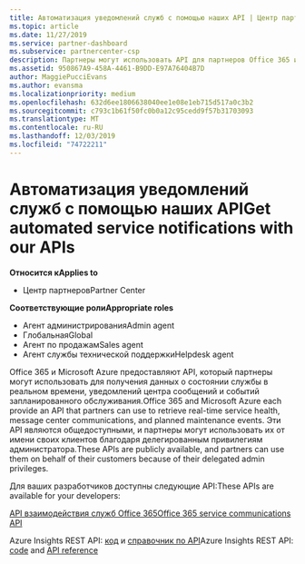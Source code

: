 ```yaml
---
title: Автоматизация уведомлений служб с помощью наших API | Центр партнеров
ms.topic: article
ms.date: 11/27/2019
ms.service: partner-dashboard
ms.subservice: partnercenter-csp
description: Партнеры могут использовать API для партнеров Office 365 и Microsoft Azure для обеспечения работоспособности службы в режиме реального времени, обмена сообщениями и плановых событий обслуживания.
ms.assetid: 950867A9-458A-4461-B9DD-E97A76404B7D
author: MaggiePucciEvans
ms.author: evansma
ms.localizationpriority: medium
ms.openlocfilehash: 632d6ee1806638040ee1e08e1eb715d517a0c3b2
ms.sourcegitcommit: c793c1b61f50fc0b0a12c95cedd9f57b31703093
ms.translationtype: MT
ms.contentlocale: ru-RU
ms.lasthandoff: 12/03/2019
ms.locfileid: "74722211"
---
```

# <a name="get-automated-service-notifications-with-our-apis"></a><span data-ttu-id="996d7-103">Автоматизация уведомлений служб с помощью наших API</span><span class="sxs-lookup"><span data-stu-id="996d7-103">Get automated service notifications with our APIs</span></span>

<span data-ttu-id="996d7-104">**Относится к**</span><span class="sxs-lookup"><span data-stu-id="996d7-104">**Applies to**</span></span>

-  <span data-ttu-id="996d7-105">Центр партнеров</span><span class="sxs-lookup"><span data-stu-id="996d7-105">Partner Center</span></span>

<span data-ttu-id="996d7-106">**Соответствующие роли**</span><span class="sxs-lookup"><span data-stu-id="996d7-106">**Appropriate roles**</span></span>

- <span data-ttu-id="996d7-107">Агент администрирования</span><span class="sxs-lookup"><span data-stu-id="996d7-107">Admin agent</span></span>
- <span data-ttu-id="996d7-108">Глобальная</span><span class="sxs-lookup"><span data-stu-id="996d7-108">Global</span></span> 
- <span data-ttu-id="996d7-109">Агент по продажам</span><span class="sxs-lookup"><span data-stu-id="996d7-109">Sales agent</span></span>
- <span data-ttu-id="996d7-110">Агент службы технической поддержки</span><span class="sxs-lookup"><span data-stu-id="996d7-110">Helpdesk agent</span></span>

<span data-ttu-id="996d7-111">Office 365 и Microsoft Azure предоставляют API, который партнеры могут использовать для получения данных о состоянии службы в реальном времени, уведомлений центра сообщений и событий запланированного обслуживания.</span><span class="sxs-lookup"><span data-stu-id="996d7-111">Office 365 and Microsoft Azure each provide an API that partners can use to retrieve real-time service health, message center communications, and planned maintenance events.</span></span> <span data-ttu-id="996d7-112">Эти API являются общедоступными, и партнеры могут использовать их от имени своих клиентов благодаря делегированным привилегиям администратора.</span><span class="sxs-lookup"><span data-stu-id="996d7-112">These APIs are publicly available, and partners can use them on behalf of their customers because of their delegated admin privileges.</span></span>

<span data-ttu-id="996d7-113">Для ваших разработчиков доступны следующие API:</span><span class="sxs-lookup"><span data-stu-id="996d7-113">These APIs are available for your developers:</span></span>

[<span data-ttu-id="996d7-114">API взаимодействия служб Office 365</span><span class="sxs-lookup"><span data-stu-id="996d7-114">Office 365 service communications API</span></span>](https://go.microsoft.com/fwlink/p/?LinkId=616899)

<span data-ttu-id="996d7-115">Azure Insights REST API: [код](https://go.microsoft.com/fwlink/p/?LinkId=617299) и [справочник по API](https://go.microsoft.com/fwlink/p/?LinkId=617300)</span><span class="sxs-lookup"><span data-stu-id="996d7-115">Azure Insights REST API: [code](https://go.microsoft.com/fwlink/p/?LinkId=617299) and [API reference](https://go.microsoft.com/fwlink/p/?LinkId=617300)</span></span>

 

 



